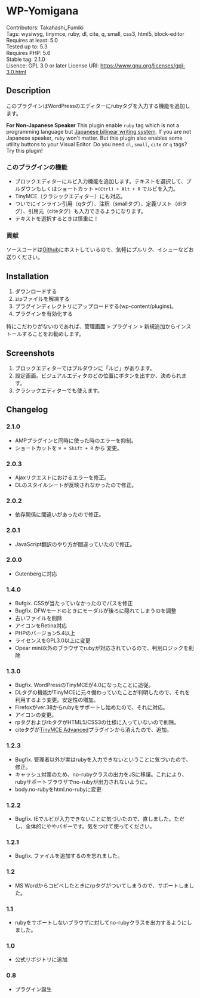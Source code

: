 # WP-Yomigana

Contributors: Takahashi_Fumiki  
Tags: wysiwyg, tinymce, ruby, dl, cite, q, small, css3, html5, block-editor  
Requires at least: 5.0  
Tested up to: 5.3  
Requires PHP: 5.6  
Stable tag: 2.1.0  
Lisence: GPL 3.0 or later
License URI: https://www.gnu.org/licenses/gpl-3.0.html

## Description

このプラグインはWordPressのエディターにrubyタグを入力する機能を追加します。

**For Non-Japanese Speaker** This plugin enable `ruby` tag which is not a programming language but [Japanese bilinear writing system](http://dev.w3.org/csswg/css-ruby-1/). If you are not Japanese speaker, `ruby` won't matter. But this plugin also enables some utility buttons to your Visual Editor. Do you need `dl`, `small`, `cite` or `q` tags? Try this plugin!

### このプラグインの機能

- ブロックエディターにルビ入力機能を追加します。テキストを選択して、プルダウンもしくはショートカット `⌘(Ctrl) + Alt + R` でルビを入力。
- TinyMCE（クラシックエディター）にも対応。
- ついでにインライン引用（qタグ）、注釈（smallタグ）、定義リスト（dlタグ）、引用元（citeタグ）も入力できるようになります。
- テキストを選択するときは慎重に！

### 貢献

ソースコードは[Github](https://github.com/fumikito/wp-yomigana)にホストしているので、気軽にプルリク、イシューなどお送りください。

## Installation

1. ダウンロードする
2. zipファイルを解凍する
3. プラグインディレクトリにアップロードする(wp-content/plugins)。
4. プラグインを有効化する

特にこだわりがないのであれば、管理画面 > プラグイン > 新規追加からインストールすることをお勧めします。

##  Screenshots 

1. ブロックエディターではプルダウンに「ルビ」があります。
2. 設定画面。ビジュアルエディタのどの位置にボタンを出すか、決められます。
3. クラシックエディターでも使えます。

## Changelog

### 2.1.0

- AMPプラグインと同時に使った時のエラーを抑制。
- ショートカットを `⌘ + Shift + R` から 変更。

### 2.0.3

- Ajaxリクエストにおけるエラーを修正。
- DLのスタイルシートが反映されなかったので修正。

### 2.0.2

- 依存関係に間違いがあったので修正。

### 2.0.1

- JavaScript翻訳のやり方が間違っていたので修正。

### 2.0.0

- Gutenbergに対応

### 1.4.0

- Bufgix. CSSが当たっていなかったのでパスを修正
- Bugfix. DFWモードのときにモーダルが後ろに隠れてしまうのを調整
- 古いファイルを削除
- アイコンをRetina対応
- PHPのバージョン5.4以上
- ライセンスをGPL3.0以上に変更
- Opear mini以外のブラウザでrubyが対応されているので、判別ロジックを削除

### 1.3.0

- Bugfix. WordPressのTinyMCEが4.0になったことに追従。
- DLタグの機能がTinyMCEに元々備わっていたことが判明したので、それを利用するよう変更。安定性の増加。
- Firefoxがver.38からrubyをサポートし始めたので、それに対応。
- アイコンの変更。
- rpタグおよびrbタグがHTML5/CSS3の仕様に入っていないので削除。
- citeタグが[TinyMCE Advanced]()プラグインから消えたので、追加。

### 1.2.3

- Bugfix. 管理者以外が実はrubyを入力できないということに気づいたので、修正。
- キャッシュ対策のため、no-rubyクラスの出力をJSに移譲。これにより、rubyサポートブラウザでno-rubyが出力されないように。
- body.no-rubyをhtml.no-rubyに変更

### 1.2.2

- Bugfix. IEでルビが入力できないことに気づいたので、直しました。ただし、全体的にややバギーです。気をつけて使ってください。

### 1.2.1

- Bugfix. ファイルを追加するのを忘れました。

### 1.2

- MS Wordからコピペしたときにrpタグがついてしまうので、サポートしました。

### 1.1

- rubyをサポートしないブラウザに対してno-rubyクラスを出力するようにしました。

### 1.0

- 公式リポジトリに追加

### 0.8

- プラグイン誕生